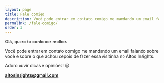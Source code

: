 ```yaml
---
layout: page
title: Fale comigo
description: Você pode entrar em contato comigo me mandando um email falando sobre você e sobre o que achou depois de fazer essa visitinha no Altos Insights.
permalink: /fale-comigo/
order: 3
---
```


Olá, quero te conhecer melhor.

Você pode entrar em contato comigo me mandando um email falando sobre você e sobre o que achou depois de fazer essa visitinha no Altos Insights.

Adoro ouvir dicas e opiniões! 😃

**[altosinsights@gmail.com](mailto:altosinsights@gmail.com)**
